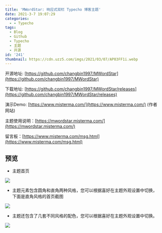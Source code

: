 ```yaml
---
title: 'MWordStar: 响应式双栏 Typecho 博客主题'
date: 2021-3-7 19:07:29
categories:
  - - Typecho
tags:
  - Blog
  - Github
  - Typecho
  - 主题
  - 开源
id: '241'
thumbnail: https://cdn.uzz5.com/imgs/2021/03/07/AP03FF1i.webp
---
```



开源地址: [https://github.com/changbin1997/MWordStar](https://github.com/changbin1997/MWordStar) 

下载地址: [https://github.com/changbin1997/MWordStar/releases](https://github.com/changbin1997/MWordStar/releases) 

演示Demo: [https://www.misterma.com/](https://www.misterma.com/) (作者网站) 

主题使用说明：[https://mwordstar.misterma.com/](https://mwordstar.misterma.com/) 

留言板：[https://www.misterma.com/msg.html](https://www.misterma.com/msg.html)  

## 预览

*   主题首页

![](https://cdn.uzz5.com/imgs/2021/03/07/BIDHoMyZ.webp)

*   主题元素包含圆角和直角两种风格，您可以根据喜好在主题外观设置中切换，下面是直角风格的首页截图

![](https://cdn.uzz5.com/imgs/2021/03/07/BON1UZ37.webp)

*   主题还包含了几套不同风格的配色，您可以根据喜好在主题外观设置中切换。

![](https://cdn.uzz5.com/imgs/2021/03/07/NMyc5m9B.webp)